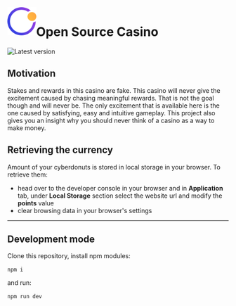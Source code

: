 <img align="left" height="64" src="./public/logo.png">

# Open Source Casino

![Latest version](https://img.shields.io/github/package-json/v/LucasHazardous/OpenSourceCasino?color=00A3A3&filename=package.json&style=for-the-badge)

## Motivation

Stakes and rewards in this casino are fake. This casino will never give the excitement caused by chasing meaningful rewards. That is not the goal though and will never be. The only excitement that is available here is the one caused by satisfying, easy and intuitive gameplay. This project also gives you an insight why you should never think of a casino as a way to make money.

## Retrieving the currency

Amount of your cyberdonuts is stored in local storage in your browser. To retrieve them:

- head over to the developer console in your browser and in **Application** tab, under **Local Storage** section select the website url and modify the **points** value
- clear browsing data in your browser's settings

---

## Development mode

Clone this repository, install npm modules:

```
npm i
```

and run:

```
npm run dev
```
